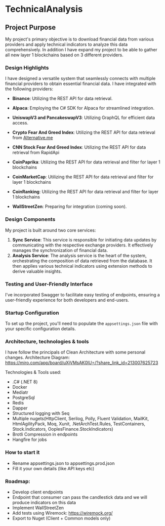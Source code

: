 # TechnicalAnalysis

## Project Purpose
My project's primary objective is to download financial data from various providers and apply technical indicators to analyze this data comprehensively.
In addition I have expand my project to be able to gather all new layer 1 blockchains based on 3 different providers.

### Design Highlights
I have designed a versatile system that seamlessly connects with multiple financial providers to obtain essential financial data. I have integrated with the following providers:

- **Binance**: Utilizing the REST API for data retrieval.
- **Alpaca**: Employing the C# SDK for Alpaca for streamlined integration.
- **UniswapV3 and PancakeswapV3**: Utilizing GraphQL for efficient data access.
- **Crypto Fear And Greed Index**: Utilizing the REST API for data retrieval from [Alternative.me](https://alternative.me/crypto/fear-and-greed-index/)
- **CNN Stock Fear And Greed Index**:  Utilizing the REST API for data retrieval from RapidApi
- **CoinPaprika**: Utilizing the REST API for data retrieval and filter for layer 1 blockchains
- **CoinMarketCap**: Utilizing the REST API for data retrieval and filter for layer 1 blockchains
- **CoinRanking**: Utilizing the REST API for data retrieval and filter for layer 1 blockchains

- **WallStreetZen**: Preparing for integration (coming soon).

### Design Components
My project is built around two core services:

1. **Sync Service**: This service is responsible for initiating data updates by communicating with the respective exchange providers. It effectively manages the synchronization of financial data.
2. **Analysis Service**: The analysis service is the heart of the system, orchestrating the composition of data retrieved from the database. It then applies various technical indicators using extension methods to derive valuable insights.

### Testing and User-Friendly Interface
I've incorporated Swagger to facilitate easy testing of endpoints, ensuring a user-friendly experience for both developers and end-users.

### Startup Configuration
To set up the project, you'll need to populate the `appsettings.json` file with your specific configuration details.

### Architecture, technologies & tools
I have follow the principals of Clean Architecture with some personal changes.
Architecture Diagram: https://miro.com/app/board/uXjVMsAK0lU=/?share_link_id=213007625723

Technologies & Tools used:
- .C# (.NET 8)
- Docker
- Mediatr
- PostgreSql
- Redis
- Dapper
- Structured logging with Seq
- Multiple nugets(HttpClient, Serilog, Polly, Fluent Validation, MailKit, HtmlAgilityPack, Moq, Xunit, .NetArchTest.Rules, TestContainers, Stock.Indicators, OoplesFinance.StockIndicators)
- Brotli Compression in endpoints
- Hangfire for jobs

### How to start it
- Rename appsettings.json to appsettings.prod.json
- Fill it your own details (like API keys etc)

### Roadmap:
- Develop client endpoints
- Endpoint that consumer can pass the candlestick data and we will produce indicators on this data
- Implement WallStreetZen
- Add tests using Wiremock: https://wiremock.org/
- Export to Nuget (Client + Common models only)
